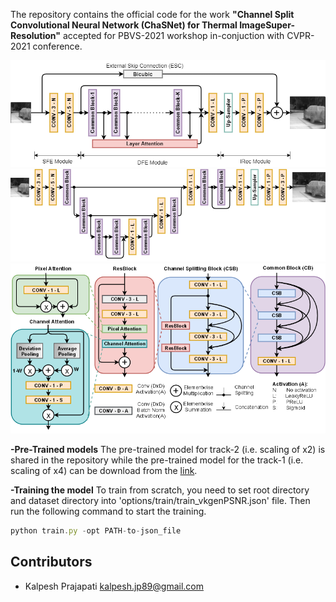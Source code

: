 The repository contains the official code for the work **"Channel Split Convolutional Neural Network (ChaSNet) for Thermal ImageSuper-Resolution"** accepted for PBVS-2021 workshop in-conjuction with CVPR-2021 conference.

<img src="Images/Network.png" width="800">
<img src="Images/Track2Net.png" width="800">
<img src="Images/CB.png" width="800">


**-Pre-Trained models**
The pre-trained model for track-2 (i.e. scaling of x2) is shared in the repository while the pre-trained model for the track-1 (i.e. scaling of x4) can be download from the [link](https://drive.google.com/file/d/1jpCZn1bDX2qSUKYc_2Q5bpBGsF_p0sCr/view?usp=sharing).

**-Training the model**
To train from scratch, you need to set root directory and dataset directory into 'options/train/train_vkgenPSNR.json' file. Then run the following command to start the training.
```javascript
python train.py -opt PATH-to-json_file

```

## Contributors
- Kalpesh Prajapati <kalpesh.jp89@gmail.com>
